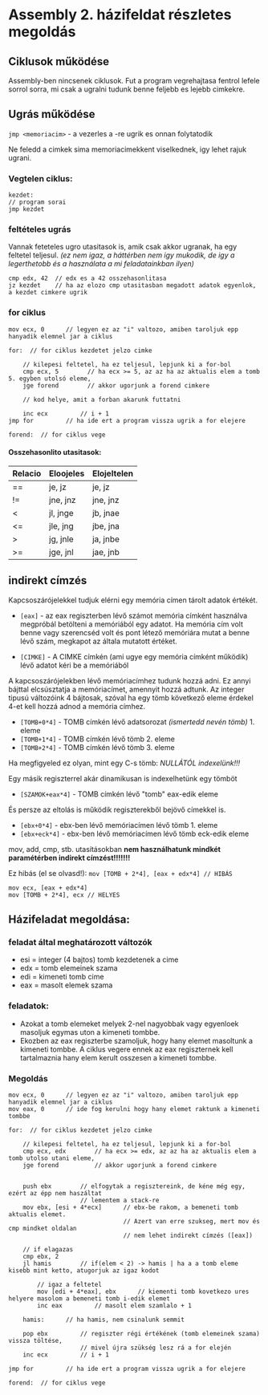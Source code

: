 # Assembly 2. házifeldat részletes megoldás

## Ciklusok működése

Assembly-ben nincsenek ciklusok. Fut a program vegrehajtasa fentrol lefele sorrol sorra,
mi csak a ugralni tudunk benne feljebb es lejebb cimkekre.

## Ugrás működése

`jmp <memoriacim>` - a vezerles a <memoriacim>-re ugrik es onnan folytatodik

Ne feledd a cimkek sima memoriacimekkent viselkednek, igy lehet rajuk ugrani.

### Vegtelen ciklus:

```assembly
kezdet:
// program sorai
jmp kezdet
```

### feltételes ugrás

Vannak feteteles ugro utasitasok is, amik csak akkor ugranak, ha egy feltetel teljesul. _(ez nem igaz, a háttérben nem igy mukodik, de igy a legerthetobb és a használata a mi feladatainkban ilyen)_

```assembly
cmp edx, 42  // edx es a 42 osszehasonlitasa
jz kezdet    // ha az elozo cmp utasitasban megadott adatok egyenlok, a kezdet cimkere ugrik
```

### for ciklus

```assembly
mov ecx, 0      // legyen ez az "i" valtozo, amiben taroljuk epp hanyadik elemnel jar a ciklus

for:  // for ciklus kezdetet jelzo cimke

    // kilepesi feltetel, ha ez teljesul, lepjunk ki a for-bol
    cmp ecx, 5        // ha ecx >= 5, az az ha az aktualis elem a tomb 5. egyben utolsó eleme,
    jge forend        // akkor ugorjunk a forend cimkere

    // kod helye, amit a forban akarunk futtatni

    inc ecx         // i + 1
jmp for         // ha ide ert a program vissza ugrik a for elejere

forend:  // for ciklus vege
```

#### Osszehasonlito utasitasok:

| Relacio | Eloojeles | Elojeltelen |
| ------- | --------- | ----------- |
| ==      | je, jz    | je, jz      |
| !=      | jne, jnz  | jne, jnz    |
| <       | jl, jnge  | jb, jnae    |
| <=      | jle, jng  | jbe, jna    |
| >       | jg, jnle  | ja, jnbe    |
| >=      | jge, jnl  | jae, jnb    |

## indirekt címzés

Kapcsoszárójelekkel tudjuk elérni egy memória címen tárolt adatok értékét.

- `[eax]` - az eax regiszterben lévő számot memória címként használva megpróbál betölteni a memóriából egy adatot. Ha memória cím volt benne vagy szerencséd volt és pont létező memóriára mutat a benne lévő szám, megkapot az általa mutatott értéket.

- `[CIMKE]` - A CIMKE címkén (ami ugye egy memória címként működik) lévő adatot kéri be a memóriából

A kapcsoszárójelekben lévő memóriacímhez tudunk hozzá adni. Ez annyi bájttal elcsúsztatja a memóriacímet, amennyit hozzá adtunk. Az integer tipusú változóink 4 bájtosak, szóval ha egy tömb következő eleme érdekel 4-et kell hozzá adnod a memória címhez.

- `[TOMB+0*4]` - TOMB címkén lévő adatsorozat _(ismertedd nevén tömb)_ 1. eleme
- `[TOMB+1*4]` - TOMB címkén lévő tömb 2. eleme
- `[TOMB+2*4]` - TOMB címkén lévő tömb 3. eleme

Ha megfigyeled ez olyan, mint egy C-s tömb: _NULLÁTÓL indexelünk!!!_

Egy másik regiszterrel akár dinamikusan is indexelhetünk egy tömböt

- `[SZAMOK+eax*4]` - TOMB címkén lévő "tomb" eax-edik eleme

És persze az eltolás is működik regiszterekből bejövő címekkel is.

- `[ebx+0*4]` - ebx-ben lévő memóriacímen lévő tömb 1. eleme
- `[ebx+eck*4]` - ebx-ben lévő memóriacímen lévő tömb eck-edik eleme

mov, add, cmp, stb. utasításokban **nem használhatunk mindkét paramétérben indirekt címzést!!!!!!!**

Ez hibás (el se olvasd!): `mov [TOMB + 2*4], [eax + edx*4] // HIBÁS`

```assembly
mov ecx, [eax + edx*4]
mov [TOMB + 2*4], ecx // HELYES
```

## Házifeladat megoldása:

### feladat által meghatározott változók

- esi = integer (4 bajtos) tomb kezdetenek a cime
- edx = tomb elemeinek szama
- edi = kimeneti tomb cime
- eax = masolt elemek szama

### feladatok:

- Azokat a tomb elemeket melyek 2-nel nagyobbak vagy egyenloek masoljuk egymas
  uton a kimeneti tombbe.
- Ekozben az eax regiszterbe szamoljuk, hogy hany elemet masoltunk a kimeneti
  tombbe. A ciklus vegere ennek az eax regiszternek kell tartalmaznia hany elem
  kerult osszesen a kimeneti tombbe.

### Megoldás

```assembly
mov ecx, 0      // legyen ez az "i" valtozo, amiben taroljuk epp hanyadik elemnel jar a ciklus
mov eax, 0      // ide fog kerulni hogy hany elemet raktunk a kimeneti tombbe

for:  // for ciklus kezdetet jelzo cimke

    // kilepesi feltetel, ha ez teljesul, lepjunk ki a for-bol
    cmp ecx, edx        // ha ecx >= edx, az az ha az aktualis elem a tomb utolso utani eleme,
    jge forend          // akkor ugorjunk a forend cimkere


    push ebx        // elfogytak a regisztereink, de kéne még egy, ezért az épp nem haszáltat
                    // lementem a stack-re
    mov ebx, [esi + 4*ecx]      // ebx-be rakom, a bemeneti tomb aktualis elemet.
                                // Azert van erre szukseg, mert mov és cmp mindket oldalan
                                // nem lehet indirekt címzés ([eax])

    // if elagazas
    cmp ebx, 2
    jl hamis        // if(elem < 2) -> hamis | ha a a tomb eleme kisebb mint ketto, atugorjuk az igaz kodot

        // igaz a feltetel
        mov [edi + 4*eax], ebx      // kiementi tomb kovetkezo ures helyere masolom a bemeneti tomb i-edik elemet
        inc eax         // masolt elem szamlalo + 1

    hamis:      // ha hamis, nem csinalunk semmit

    pop ebx         // regiszter régi értékének (tomb elemeinek szama) vissza töltése,
                    // mivel újra szükség lesz rá a for elején
    inc ecx         // i + 1

jmp for         // ha ide ert a program vissza ugrik a for elejere

forend:  // for ciklus vege
```
